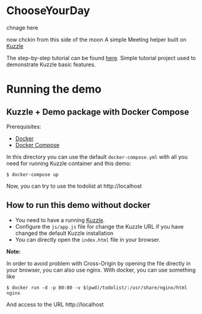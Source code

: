 # ChooseYourDay

chnage here


now chckin from this side of the moon
A simple Meeting helper built on [Kuzzle](http://www.kuzzle.io)

The step-by-step tutorial can be found [here](./tutorial.md).
Simple tutorial project used to demonstrate Kuzzle basic features.

# Running the demo

## Kuzzle + Demo package with Docker Compose

Prerequisites:

* [Docker](https://docs.docker.com/installation/#installation)
* [Docker Compose](https://docs.docker.com/compose/install/)

In this directory you can use the default `docker-compose.yml` with all you need for running Kuzzle container and this demo:

```
$ docker-compose up
```

Now, you can try to use the todolist at http://localhost

## How to run this demo without docker

* You need to have a running [Kuzzle](https://github.com/kuzzleio/kuzzle).
* Configure the `js/app.js` file for change the Kuzzle URL if you have changed the default Kuzzle installation
* You can directly open the `index.html` file in your browser.
 
**Note:**

In order to avoid problem with Cross-Origin by opening the file directly in your browser, you can also use nginx. With docker, you can use something like

    $ docker run -d -p 80:80 -v $(pwd)/todolist/:/usr/share/nginx/html nginx
    
And access to the URL http://localhost
